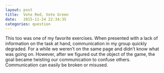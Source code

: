 ```yaml
---
layout: post
title:  Vote Red, Vote Green
date:   2015-11-24 22:34:35
categories: question
---
```

This too was one of my favorite exercises. When presented with a lack of information on the task at hand, communication in my group quickly degraded. For a while we weren’t on the same page and didn’t know what was going on. However, after we figured out the object of the game, the goal became twisting our communication to confuse others. Communication can easily be broken or misused.
